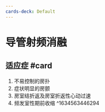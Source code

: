 ```yaml
---
cards-deck: Default
---
```


# 导管射频消融

## 适应症 #card 
1. 不易控制的房扑
2. 症状明显的房颤
3. 房室结折返及房室折返性心动过速
4. 频发室性期前收缩
^1634563446294
